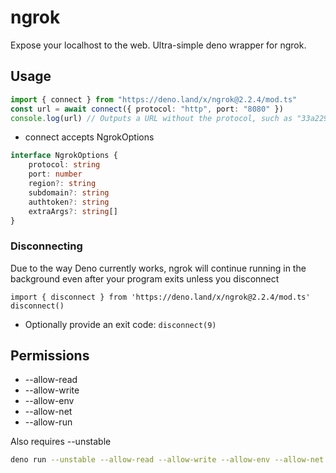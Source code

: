 # ngrok

Expose your localhost to the web. Ultra-simple deno wrapper for ngrok.

## Usage

```ts
import { connect } from "https://deno.land/x/ngrok@2.2.4/mod.ts"
const url = await connect({ protocol: "http", port: "8080" })
console.log(url) // Outputs a URL without the protocol, such as "33a229cb0344.ngrok.io"
```

- connect accepts NgrokOptions

```ts
interface NgrokOptions {
    protocol: string
    port: number
    region?: string
    subdomain?: string
    authtoken?: string
    extraArgs?: string[]
}
```

### Disconnecting

Due to the way Deno currently works, ngrok will continue running in the
background even after your program exits unless you disconnect

```
import { disconnect } from 'https://deno.land/x/ngrok@2.2.4/mod.ts'
disconnect()
```

- Optionally provide an exit code: `disconnect(9)`

## Permissions

- --allow-read
- --allow-write
- --allow-env
- --allow-net
- --allow-run

Also requires --unstable

```bash
deno run --unstable --allow-read --allow-write --allow-env --allow-net --allow-run test.ts
```
